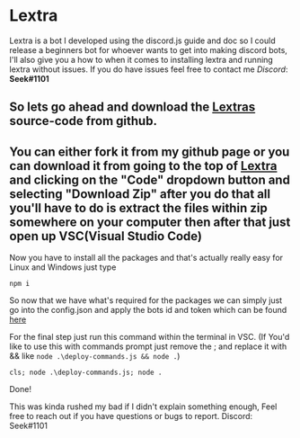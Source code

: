 # Lextra
 Lextra is a bot I developed using the discord.js guide and doc so I could release a beginners bot for whoever wants to get into making discord bots, I'll also give you a how to when it comes to installing lextra and running lextra without issues. If you do have issues feel free to contact me _Discord_: **Seek#1101** 

## So lets go ahead and download the [Lextras](https://github.com/DevSeek/Lextra) source-code from github. 

## You can either fork it from my github page or you can download it from going to the top of [Lextra](https://github.com/DevSeek/Lextra) and clicking on the "Code" dropdown button and selecting "Download Zip" after you do that all you'll have to do is extract the files within zip somewhere on your computer then after that just open up VSC(Visual Studio Code)


Now you have to install all the packages and that's actually really easy for Linux and Windows just type

```
npm i
```

So now that we have what's required for the packages we can simply just go into the config.json and apply the bots id and token which can be found [here](https://discord.com/developers/applications)

For the final step just run this command within the terminal in VSC. (If You'd like to use this with commands prompt just remove the ; and replace it with && like `node .\deploy-commands.js && node .`)

```
cls; node .\deploy-commands.js; node .
```

Done!

 This was kinda rushed my bad if I didn't explain something enough, Feel free to reach out if you have questions or bugs to report. Discord: Seek#1101
